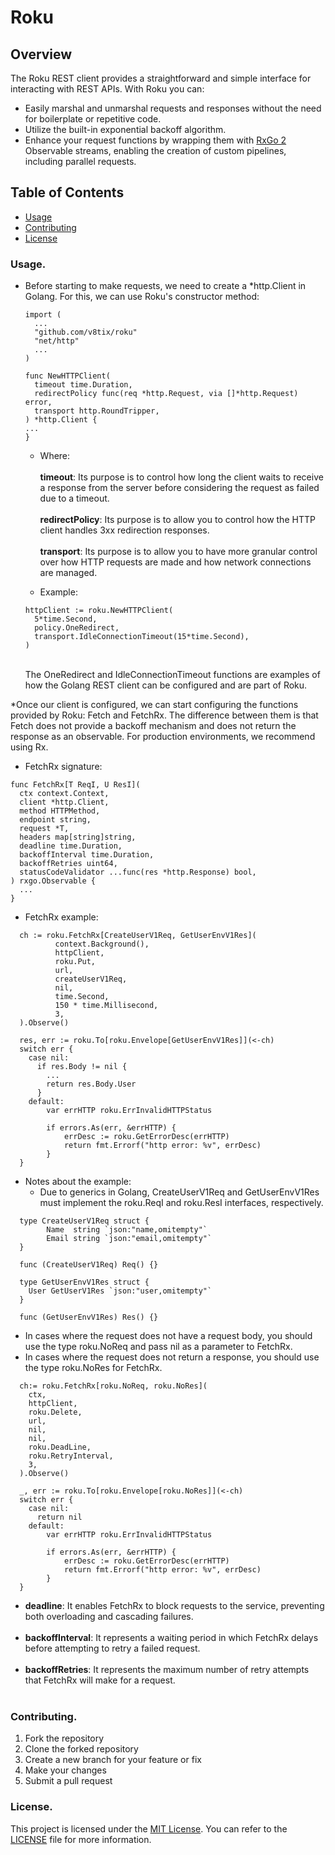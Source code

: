 # Roku

## Overview

The Roku REST client provides a straightforward and simple interface for interacting with REST APIs. With Roku you can:

* Easily marshal and unmarshal requests and responses without the need for boilerplate or repetitive code.
* Utilize the built-in exponential backoff algorithm.
* Enhance your request functions by wrapping them with [RxGo 2](https://github.com/ReactiveX/RxGo) Observable streams, enabling the creation of custom pipelines, including parallel requests.

## Table of Contents

- [Usage](#usage)
- [Contributing](#contributing)
- [License](#license)

### Usage.

* Before starting to make requests, we need to create a *http.Client in Golang. For this, we can use Roku's constructor
  method:
  ````
  import (
    ...
    "github.com/v8tix/roku"
    "net/http"
    ...
  )
  
  func NewHTTPClient(
    timeout time.Duration,
    redirectPolicy func(req *http.Request, via []*http.Request) error,
    transport http.RoundTripper,
  ) *http.Client {
  ...
  }
  ```` 
  
  * Where:<br>
  <br>**timeout**: Its purpose is to control how long the client waits to receive a response from the server before considering the request as failed due to a timeout.<br>
  <br>**redirectPolicy**: Its purpose is to allow you to control how the HTTP client handles 3xx redirection responses.<br>
  <br>**transport**: Its purpose is to allow you to have more granular control over how HTTP requests are made and how network connections are managed.<br>
  
  * Example:<br>
  ````
  httpClient := roku.NewHTTPClient(
  	5*time.Second,
  	policy.OneRedirect,
  	transport.IdleConnectionTimeout(15*time.Second),
  )
  ```` 
  <br>The OneRedirect and IdleConnectionTimeout functions are examples of how the Golang REST client can be configured and are part of Roku.<br>    

*Once our client is configured, we can start configuring the functions provided by Roku: Fetch and FetchRx. The difference between them is that Fetch does not provide a backoff mechanism and does not return the response as an observable. For production environments, we recommend using Rx.

  * FetchRx signature:<br>
````
func FetchRx[T ReqI, U ResI](
  ctx context.Context,
  client *http.Client,
  method HTTPMethod,
  endpoint string,
  request *T,
  headers map[string]string,
  deadline time.Duration,
  backoffInterval time.Duration,
  backoffRetries uint64,
  statusCodeValidator ...func(res *http.Response) bool,
) rxgo.Observable {
  ...
}
````
  * FetchRx example:<br>

````
  ch := roku.FetchRx[CreateUserV1Req, GetUserEnvV1Res](
          context.Background(),
          httpClient,
          roku.Put,
          url,
          createUserV1Req,
          nil,
          time.Second,
          150 * time.Millisecond,
          3,
  ).Observe()

  res, err := roku.To[roku.Envelope[GetUserEnvV1Res]](<-ch)
  switch err {
    case nil:
      if res.Body != nil {
        ...  
        return res.Body.User
      }
    default:
        var errHTTP roku.ErrInvalidHTTPStatus

        if errors.As(err, &errHTTP) {
            errDesc := roku.GetErrorDesc(errHTTP)
            return fmt.Errorf("http error: %v", errDesc)      
        }
  }
```` 
* Notes about the example:<br>
  * Due to generics in Golang, CreateUserV1Req and GetUserEnvV1Res must implement the roku.ReqI and roku.ResI interfaces, respectively.
````
  type CreateUserV1Req struct {
		Name  string `json:"name,omitempty"`
		Email string `json:"email,omitempty"`
  }
  
  func (CreateUserV1Req) Req() {}
  
  type GetUserEnvV1Res struct {
    User GetUserV1Res `json:"user,omitempty"`
  }
  
  func (GetUserEnvV1Res) Res() {}
```` 
  * In cases where the request does not have a request body, you should use the type roku.NoReq and pass nil as a parameter to FetchRx.
  * In cases where the request does not return a response, you should use the type roku.NoRes for FetchRx.
````
  ch:= roku.FetchRx[roku.NoReq, roku.NoRes](
    ctx,
    httpClient,
    roku.Delete,
    url,
    nil,
    nil,
    roku.DeadLine,
    roku.RetryInterval,
    3,
  ).Observe()

  _, err := roku.To[roku.Envelope[roku.NoRes]](<-ch)
  switch err {
    case nil:
      return nil
    default:
        var errHTTP roku.ErrInvalidHTTPStatus

        if errors.As(err, &errHTTP) {
            errDesc := roku.GetErrorDesc(errHTTP)
            return fmt.Errorf("http error: %v", errDesc)      
        }
  }
````
  * **deadline**: It enables FetchRx to block requests to the service, preventing both overloading and cascading failures.<br>
    <br>
  * **backoffInterval**: It represents a waiting period in which FetchRx delays before attempting to retry a failed request.<br>
      <br>
  * **backoffRetries**: It represents the maximum number of retry attempts that FetchRx will make for a request.<br>
      <br>

### Contributing.

1. Fork the repository
2. Clone the forked repository
3. Create a new branch for your feature or fix
4. Make your changes
5. Submit a pull request

### License.

This project is licensed under the [MIT License](https://opensource.org/license/mit/). You can refer to the [LICENSE](LICENSE) file for more information.
